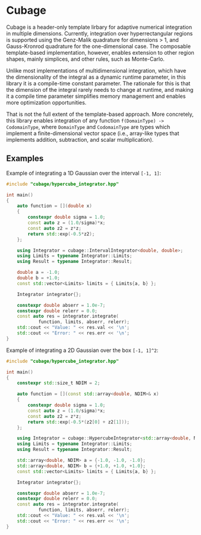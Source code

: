 # Cubage

Cubage is a header-only template lirbary for adaptive numerical integration in multiple dimensions. Currently, integration over hyperrectangular regions is supported using the Genz-Malik quadrature for dimensions > 1, and Gauss-Kronrod quadrature for the one-dimensional case. The composable template-based implementation, however, enables extension to other region shapes, mainly simplices, and other rules, such as Monte-Carlo.

Unlike most implementations of multidimensional integration, which have the dimensionality of the integral as a dynamic runtime parameter, in this library it is a compile-time constant parameter. The rationale for this is that the dimension of the integral rarely needs to change at runtime, and making it a compile time parameter simplifies memory management and enables more optimization opportunities.

That is not the full extent of the template-based approach. More concretely, this library enables integration of any function `f(DomainType) -> CodomainType`, where `DomainType` and `CodomainType` are types which implement a finite-dimensional vector space (i.e., array-like types that implements addition, subtraction, and scalar multiplication).

## Examples

Example of integrating a 1D Gaussian over the interval `[-1, 1]`:
```cpp
#include "cubage/hypercube_integrator.hpp"

int main()
{
    auto function = [](double x)
    {
        constexpr double sigma = 1.0;
        const auto z = (1.0/sigma)*x;
        const auto z2 = z*z;
        return std::exp(-0.5*z2);
    };

    using Integrator = cubage::IntervalIntegrator<double, double>;
    using Limits = typename Integrator::Limits;
    using Result = typename Integrator::Result;

    double a = -1.0;
    double b = +1.0;
    const std::vector<Limits> limits = { Limits{a, b} };

    Integrator integrator{};

    constexpr double abserr = 1.0e-7;
    constexpr double relerr = 0.0;
    const auto res = integrator.integrate(
            function, limits, abserr, relerr);
    std::cout << "Value: " << res.val << '\n';
    std::cout << "Error: " << res.err << '\n';
}
```

Example of integrating a 2D Gaussian over the box `[-1, 1]^2`:
```cpp
#include "cubage/hypercube_integrator.hpp"

int main()
{
    constexpr std::size_t NDIM = 2;

    auto function = [](const std::array<double, NDIM>& x)
    {
        constexpr double sigma = 1.0;
        const auto z = (1.0/sigma)*x;
        const auto z2 = z*z;
        return std::exp(-0.5*(z2[0] + z2[1]));
    };

    using Integrator = cubage::HypercubeIntegrator<std::array<double, NDIM>, double>;
    using Limits = typename Integrator::Limits;
    using Result = typename Integrator::Result;

    std::array<double, NDIM> a = {-1.0, -1.0, -1.0};
    std::array<double, NDIM> b = {+1.0, +1.0, +1.0};
    const std::vector<Limits> limits = { Limits{a, b} };

    Integrator integrator{};

    constexpr double abserr = 1.0e-7;
    constexpr double relerr = 0.0;
    const auto res = integrator.integrate(
            function, limits, abserr, relerr);
    std::cout << "Value: " << res.val << '\n';
    std::cout << "Error: " << res.err << '\n';
}
```

